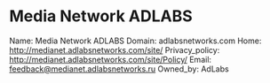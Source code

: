 
# Media Network ADLABS

Name: Media Network ADLABS
Domain: adlabsnetworks.com
Home: http://medianet.adlabsnetworks.com/site/
Privacy_policy: http://medianet.adlabsnetworks.com/site/Policy/
Email: feedback@medianet.adlabsnetworks.ru
Owned_by: AdLabs
